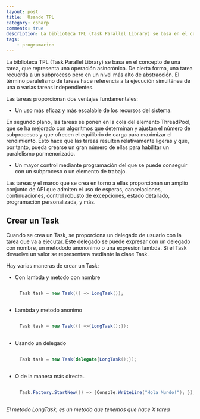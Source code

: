 ```yaml
---
layout: post
title:  Usando TPL 
category: csharp
comments: true
description: La biblioteca TPL (Task Parallel Library) se basa en el concepto de una tarea, que representa una operación asincrónica. De cierta forma, una tarea recuerda a un subproceso pero en un nivel más alto de abstracción. El término paralelismo de tareas hace referencia a la ejecución simultánea de una o varias tareas independientes. La biblioteca TPL (Task Parallel Library) es una API ideal para escribir codigo multiproceso, asincróno y paralelo. 
tags:
    - programacion
---
```


La biblioteca TPL (Task Parallel Library) se basa en el concepto de una tarea, que representa una operación asincrónica. De cierta forma, una tarea recuerda a un subproceso pero en un nivel más alto de abstracción. El término paralelismo de tareas hace referencia a la ejecución simultánea de una o varias tareas independientes.

Las tareas proporcionan dos ventajas fundamentales:

*	Un uso más eficaz y más escalable de los recursos del sistema.

En segundo plano, las tareas se ponen en la cola del elemento ThreadPool, que se ha mejorado con algoritmos que determinan y ajustan el número de subprocesos y que ofrecen el equilibrio de carga para maximizar el rendimiento. Esto hace que las tareas resulten relativamente ligeras y que, por tanto, pueda crearse un gran número de ellas para habilitar un paralelismo pormenorizado.

*   Un mayor control mediante programación del que se puede conseguir con un subproceso o un elemento de trabajo.

Las tareas y el marco que se crea en torno a ellas proporcionan un amplio conjunto de API que admiten el uso de esperas, cancelaciones, continuaciones, control robusto de excepciones, estado detallado, programación personalizada, y más.


## Crear un Task


Cuando se crea un Task, se proporciona un delegado de usuario con la tarea que va a ejecutar. Este delegado se puede expresar con un delegado con nombre, un metododo anononimo o una expresion lambda.
Si el Task devuelve un valor se representara mediante la clase Task<TResult>.

Hay varias maneras de crear un Task:


* Con lambda y metodo con nombre

``` csharp

     Task task = new Task(() => LongTask());
	 
```

* Lambda y metodo anonimo

``` csharp

     Task task = new Task(() =>{LongTask();});
	 
```

* Usando un delegado

``` csharp

     Task task = new Task(delegate{LongTask();});
	 
```
* O de la manera más directa..

``` csharp

     Task.Factory.StartNew(() => {Console.WriteLine("Hola Mundo!"); });
	 
```


*El metodo LongTask, es un metodo que tenemos que hace X tarea*
